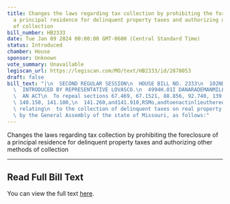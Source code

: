```yaml
---
title: Changes the laws regarding tax collection by prohibiting the foreclosure of
  a principal residence for delinquent property taxes and authorizing other methods
  of collection
bill_number: HB2333
date: Tue Jan 09 2024 00:00:00 GMT-0600 (Central Standard Time)
status: Introduced
chamber: House
sponsor: Unknown
vote_summary: Unavailable
legiscan_url: https://legiscan.com/MO/text/HB2333/id/2878053
draft: false
bill_text: "|\n  SECOND REGULAR SESSION\n  HOUSE BILL NO. 2333\n  102ND GENERAL ASSEMBLY\n\
  \  INTRODUCED BY REPRESENTATIVE LOVASCO.\n  4994H.01I DANARADEMANMILLER,ChiefClerk\n\
  \  AN ACT\n  To repeal sections 67.469, 67.1521, 88.856, 92.740, 139.120, 139.360,\
  \ 140.150, 141.100,\n  141.260,and141.910,RSMo,andtoenactinlieuthereofelevennewsections\
  \ relating\n  to the collection of delinquent taxes on real property.\n  Be it enacted\
  \ by the General Assembly of the state of Missouri, as follows:"
---
```

Changes the laws regarding tax collection by prohibiting the foreclosure of a principal residence for delinquent property taxes and authorizing other methods of collection

---

## Read Full Bill Text

You can view the full text [here](https://legiscan.com/MO/text/HB2333/id/2878053).
